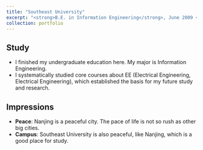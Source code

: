 ```yaml
---
title: "Southeast University"
excerpt: "<strong>B.E. in Information Engineering</strong>, June 2009 <br><br/><img src='/images/seu.jpg'>"
collection: portfolio
---
```


## Study
* I finished my undergraduate education here. My major is Information Engineering. 
* I systematically studied core courses about EE (Electrical Engineering, Electrical Engineering), which established the basis for my future study and research.

## Impressions
* **Peace**: Nanjing is a peaceful city. The pace of life is not so rush as other big cities.
* **Campus**: Southeast University is also peaceful, like Nanjing, which is a good place for study.